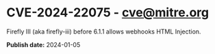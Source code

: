 # CVE-2024-22075 - cve@mitre.org

Firefly III (aka firefly-iii) before 6.1.1 allows webhooks HTML Injection.

**Publish date:** 2024-01-05
